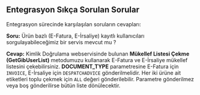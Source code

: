 ## Entegrasyon Sıkça Sorulan Sorular

Entegrasyon sürecinde karşılaşılan soruların cevapları:


**Soru:** Ürün bazlı (E-Fatura, E-İrsaliye) kayıtlı kullanıcıları sorgulayabileceğimiz bir servis mevcut mu ?

**Cevap:** Kimlik Doğrulama webservisinde bulunan **Mükellef Listesi Çekme (GetGibUserList)** metodumuzu kullanarak E-Fatura ve E-İrsaliye mükellef listesini çekebilirsiniz. **DOCUMENT_TYPE**  parametresine E-Fatura için `INVOICE`, E-İrsaliye için `DESPATCHADVICE` gönderilmelidir. Her iki ürüne ait etiketleri toplu çekmek için `ALL` değeri gönderilebilir. Parametre gönderilmez veya boş gönderilirse bütün liste dönülecektir.
